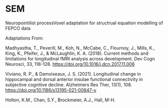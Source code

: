 # SEM
Neuropointilist processVoxel adaptation for structrual equation modelling of FEPCO data

Adaptations From:

Madhyastha, T., Peverill, M., Koh, N., McCabe, C., Flournoy, J., Mills, K., King, K., Pfeifer, J., & McLaughlin, K. A. (2018). Current methods and limitations for longitudinal fMRI analysis across development. Dev Cogn Neurosci, 33, 118-128. https://doi.org/10.1016/j.dcn.2017.11.006 

Viviano, R. P., & Damoiseaux, J. S. (2021). Longitudinal change in hippocampal and dorsal anterior insulae functional connectivity in subjective cognitive decline. Alzheimers Res Ther, 13(1), 108. https://doi.org/10.1186/s13195-021-00847-y 

Holton, K.M., Chan, S.Y., Brockmeier, A.J., Hall, M-H.
